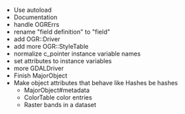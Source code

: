 * Use autoload
* Documentation
* handle OGRErrs
* rename "field definition" to "field"
* add OGR::Driver
* add more OGR::StyleTable
* normalize c_pointer instance variable names
* set attributes to instance variables
* more GDALDriver
* Finish MajorObject
* Make object attributes that behave like Hashes be hashes
    * MajorObject#metadata
    * ColorTable color entries
    * Raster bands in a dataset
